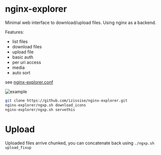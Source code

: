 # nginx-explorer

Minimal web interface to download/upload files.
Using nginx as a backend.

Features:
- list files
- download files
- upload file
- basic auth
- per uri access
- media
- auto sort

see [nginx-explorer.conf](https://github.com/izissise/nginx-explorer/blob/master/nginx-explorer.conf)

![example](https://raw.github.com/izissise/nginx-explorer/master/images/example.png "Example")

```bash
git clone https://github.com/izissise/nginx-explorer.git
nginx-explorer/ngxp.sh download_icons
nginx-explorer/ngxp.sh servethis
```

# Upload

Uploaded files arrive chunked,
you can concatenate back using `./ngxp.sh upload_fixup`
